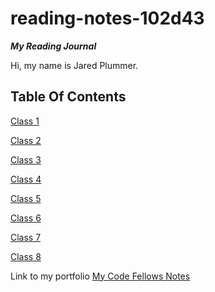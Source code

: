 # reading-notes-102d43

***My Reading Journal***

Hi, my name is Jared Plummer.


## Table Of Contents

[Class 1](./102/Class1.md)

[Class 2](./102/Class2.md)

[Class 3](./102/Class3.md)

[Class 4](./102/Class4.md)

[Class 5](./102/Class5.md)

[Class 6](./102/Class.6md)

[Class 7](./102/Class7.md)

[Class 8](./102/Class8.md)



Link to my portfolio [My Code Fellows Notes](https://github.com/JaredPlummer5)
